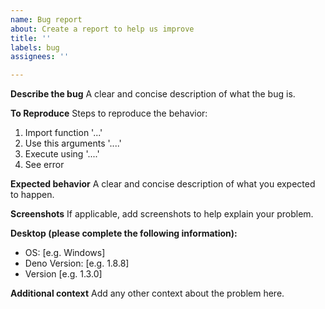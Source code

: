 ```yaml
---
name: Bug report
about: Create a report to help us improve
title: ''
labels: bug
assignees: ''

---
```


**Describe the bug**
A clear and concise description of what the bug is.

**To Reproduce**
Steps to reproduce the behavior:
1. Import function '...'
2. Use this arguments '....'
3. Execute using '....'
4. See error

**Expected behavior**
A clear and concise description of what you expected to happen.

**Screenshots**
If applicable, add screenshots to help explain your problem.

**Desktop (please complete the following information):**
 - OS: [e.g. Windows]
 - Deno Version: [e.g. 1.8.8]
 - Version [e.g. 1.3.0]

**Additional context**
Add any other context about the problem here.
